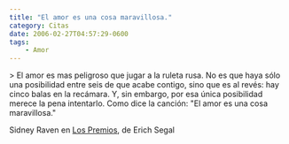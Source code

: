 ```yaml
---
title: "El amor es una cosa maravillosa."
category: Citas
date: 2006-02-27T04:57:29-0600
tags:
    - Amor
---
```


&gt; El amor es mas peligroso que jugar a la ruleta rusa. No es que haya sólo una posibilidad entre seis de que acabe contigo, sino que es al revés: hay cinco balas en la recámara. Y, sin embargo, por esa única posibilidad merece la pena intentarlo. Como dice la canción: &#34;El amor es una cosa maravillosa.&#34;

Sidney Raven en [Los Premios](http://www.amazon.com/LOS-PREMIOS-ERICH-SEGAL/dp/8408017101), de Erich Segal